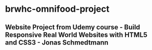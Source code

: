 # brwhc-omnifood-project

## Website Project from Udemy course - Build Responsive Real World Websites with HTML5 and CSS3 - Jonas Schmedtmann
